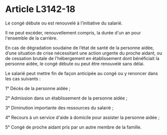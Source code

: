 # Article L3142-18

Le congé débute ou est renouvelé à l’initiative du salarié.

Il ne peut excéder, renouvellement compris, la durée d'un an pour l'ensemble de la carrière.

En cas de dégradation soudaine de l’état de santé de la personne aidée, d’une situation de crise nécessitant une action urgente du proche aidant, ou de cessation brutale de l'hébergement en établissement dont bénéficiait la personne aidée, le congé débute ou peut être renouvelé sans délai.

Le salarié peut mettre fin de façon anticipée au congé ou y renoncer dans les cas suivants :

1° Décès de la personne aidée ;

2° Admission dans un établissement de la personne aidée ;

3° Diminution importante des ressources du salarié ;

4° Recours à un service d'aide à domicile pour assister la personne aidée ;

5° Congé de proche aidant pris par un autre membre de la famille.

